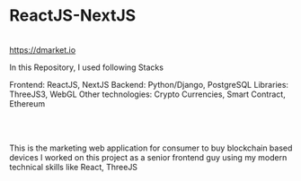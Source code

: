 # ReactJS-NextJS

<br> https://dmarket.io <br/>

In this Repository, I used following Stacks

Frontend: ReactJS, NextJS
Backend: Python/Django, PostgreSQL
Libraries: ThreeJS3, WebGL
Other technologies: Crypto Currencies, Smart Contract, Ethereum

<br>

<br/>

<!DOCTYPE html><html lang="en" dir="ltr"><head>
  <meta charset="utf-8">
  <title>NFT And Virtual In-Game Items Metaverse | DMarket</title>
  <base href="/">
  

  <meta property="og:locale" content="en">
  <meta property="og:site_name" content="NFT and Virtual In-game Items Metaverse | DMarket">
  <meta name="twitter:card" content="summary">
  <meta name="twitter:site" content="@dmarket">

  <meta name="mobile-web-app-capable" content="yes">
  <meta name="apple-mobile-web-app-capable" content="yes">
  <meta name="application-name" content="DMarket">
  <meta name="apple-mobile-web-app-title" content="DMarket - Make Virtual Assets Real">
  <meta name="theme-color" content="#17191a">
  <meta name="msapplication-navbutton-color" content="#25313f">
  <meta name="apple-mobile-web-app-status-bar-style" content="black-translucent">
  <meta name="msapplication-starturl" content="/">
  <meta name="viewport" content="width=device-width, initial-scale=1.0, shrink-to-fit=no, minimum-scale=1.0">
  <meta name="ahrefs-site-verification" content="85d1c0acfbb899db6ac23d50ed6547265be432cd824f905d6efcabee24e907b8">


  <link rel="dns-prefetch" href="//www.google-analytics.com">
  <link rel="dns-prefetch" href="//www.facebook.com">
  <link rel="dns-prefetch" href="//www.connect.facebook.net">
  <link rel="dns-prefetch" href="//twitter.com">
  <link rel="dns-prefetch" href="//steamcommunity-a.akamaihd.net">

  

</body></html>

This is the marketing web application for consumer to buy blockchain based devices
I worked on this project as a senior frontend guy using my modern technical skills like React, ThreeJS
